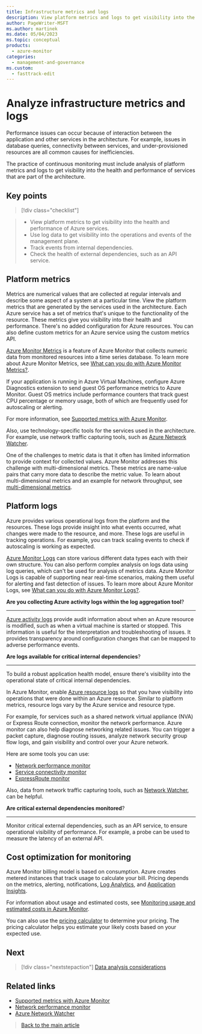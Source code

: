 ```yaml
---
title: Infrastructure metrics and logs
description: View platform metrics and logs to get visibility into the health and performance of services that are part of the architecture.
author: PageWriter-MSFT
ms.author: martinek
ms.date: 05/04/2023
ms.topic: conceptual
products:
  - azure-monitor
categories:
  - management-and-governance
ms.custom:
  - fasttrack-edit
---
```


# Analyze infrastructure metrics and logs

Performance issues can occur because of interaction between the application and other services in the architecture. For example, issues in database queries, connectivity between services, and under-provisioned resources are all common causes for inefficiencies.

The practice of continuous monitoring must include analysis of platform metrics and logs to get visibility into the health and performance of services that are part of the architecture.

## Key points

> [!div class="checklist"]

> - View platform metrics to get visibility into the health and performance of Azure services.
> - Use log data to get visibility into the operations and events of the management plane.
> - Track events from internal dependencies.
> - Check the health of external dependencies, such as an API service.

## Platform metrics

Metrics are numerical values that are collected at regular intervals and describe some aspect of a system at a particular time. View the platform metrics that are generated by the services used in the architecture. Each Azure service has a set of metrics that's unique to the functionality of the resource. These metrics give you visibility into their health and performance. There's no added configuration for Azure resources. You can also define custom metrics for an Azure service using the custom metrics API.

[Azure Monitor Metrics](/azure/azure-monitor/platform/data-platform-metrics) is a feature of Azure Monitor that collects numeric data from monitored resources into a time series database.  To learn more about Azure Monitor Metrics, see [What can you do with Azure Monitor Metrics?](/azure/azure-monitor/platform/data-platform-metrics#what-can-you-do-with-azure-monitor-metrics).

If your application is running in Azure Virtual Machines, configure Azure Diagnostics extension to send guest OS performance metrics to Azure Monitor. Guest OS metrics include performance counters that track guest CPU percentage or memory usage, both of which are frequently used for autoscaling or alerting.

For more information, see [Supported metrics with Azure Monitor](/azure/azure-monitor/essentials/metrics-supported).

Also, use technology-specific tools for the services used in the architecture. For example, use network traffic capturing tools, such as [Azure Network Watcher](/azure/network-watcher/network-watcher-monitoring-overview).

One of the challenges to metric data is that it often has limited information to provide context for collected values. Azure Monitor addresses this challenge with multi-dimensional metrics. These metrics are name-value pairs that carry more data to describe the metric value. To learn about multi-dimensional metrics and an example for network throughput, see [multi-dimensional metrics](/azure/azure-monitor/platform/data-platform-metrics#multi-dimensional-metrics).

## Platform logs

Azure provides various operational logs from the platform and the resources. These logs provide insight into what events occurred, what changes were made to the resource, and more. These logs are useful in tracking operations. For example, you can track  scaling events to check if autoscaling is working as expected.

[Azure Monitor Logs](/azure/azure-monitor/platform/data-platform-logs) can store various different data types each with their own structure. You can also perform complex analysis on logs data using log queries, which can't be used for analysis of metrics data. Azure Monitor Logs is capable of supporting near real-time scenarios, making them useful for alerting and fast detection of issues. To learn more about Azure Monitor Logs, see [What can you do with Azure Monitor Logs?](/azure/azure-monitor/platform/data-platform-logs#what-can-you-do-with-azure-monitor-logs).

**Are you collecting Azure activity logs within the log aggregation tool**?
***

[Azure activity logs](/azure/azure-monitor/essentials/activity-log) provide audit information about when an Azure resource is modified, such as when a virtual machine is started or stopped. This information is useful for the interpretation and troubleshooting of issues. It provides transparency around configuration changes that can be mapped to adverse performance events.

**Are logs available for critical internal dependencies**?
***
To build a robust application health model, ensure there's visibility into the operational state of critical internal dependencies.

In Azure Monitor, enable [Azure resource logs](/azure/azure-monitor/essentials/resource-logs) so that you have visibility into operations that were done within an Azure resource. Similar to platform metrics, resource logs vary by the Azure service and resource type.

For example, for services such as a shared network virtual appliance (NVA) or Express Route connection, monitor the network performance. Azure monitor can also help diagnose networking related issues. You can trigger a packet capture, diagnose routing issues, analyze network security group flow logs, and gain visibility and control over your Azure network.

Here are some tools you can use:

- [Network performance monitor](/azure/azure-monitor/insights/network-performance-monitor-performance-monitor)
- [Service connectivity monitor](/azure/azure-monitor/insights/network-performance-monitor-service-connectivity)
- [ExpressRoute monitor](/azure/azure-monitor/insights/network-performance-monitor-expressroute)

Also, data from network traffic capturing tools, such as [Network Watcher](/azure/network-watcher/network-watcher-monitoring-overview), can be helpful.

**Are critical external dependencies monitored**?
***

Monitor critical external dependencies, such as an API service, to ensure operational visibility of performance. For example, a probe can be used to measure the latency of an external API.

## Cost optimization for monitoring

Azure Monitor billing model is based on consumption. Azure creates metered instances that track usage  to calculate your bill. Pricing depends on the metrics, alerting, notifications, [Log Analytics](/azure/azure-monitor/logs/log-analytics-overview), and [Application Insights](/azure/azure-monitor/app/app-insights-overview).

For information about usage and estimated costs, see [Monitoring usage and estimated costs in Azure Monitor](/azure/azure-monitor/platform/usage-estimated-costs).

You can also use the [pricing calculator](https://azure.microsoft.com/pricing/calculator/) to determine your pricing. The pricing calculator helps you estimate your likely costs based on your expected use.

## Next

> [!div class="nextstepaction"]
> [Data analysis considerations](monitor-analyze.md)

## Related links

- [Supported metrics with Azure Monitor](/azure/azure-monitor/essentials/metrics-supported)
- [Network performance monitor](/azure/azure-monitor/insights/network-performance-monitor)
- [Azure Network Watcher](/azure/network-watcher/network-watcher-monitoring-overview)

> [Back to the main article](checklist.md)
